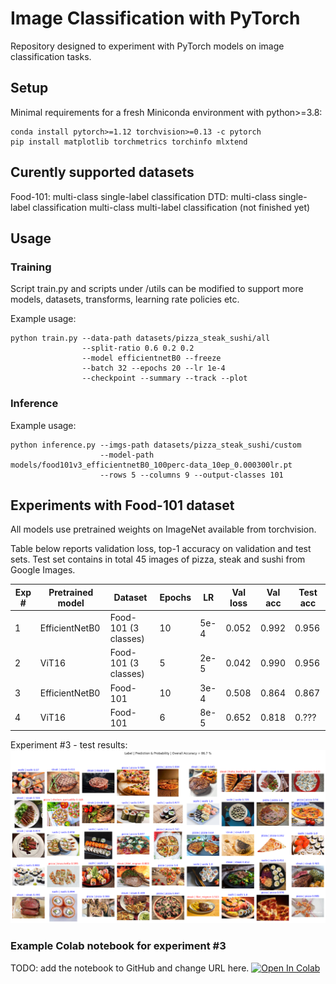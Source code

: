 # Image Classification with PyTorch
Repository designed to experiment with PyTorch models on image classification tasks.

## Setup
Minimal requirements for a fresh Miniconda environment with python>=3.8:
```
conda install pytorch>=1.12 torchvision>=0.13 -c pytorch
pip install matplotlib torchmetrics torchinfo mlxtend
```

## Curently supported datasets
Food-101: multi-class single-label classification
DTD: multi-class single-label classification
     multi-class multi-label classification (not finished yet)

## Usage

### Training

Script train.py and scripts under /utils can be modified to support more models, datasets, transforms, learning rate policies etc. 

Example usage:
```
python train.py --data-path datasets/pizza_steak_sushi/all
                --split-ratio 0.6 0.2 0.2
                --model efficientnetB0 --freeze
                --batch 32 --epochs 20 --lr 1e-4
                --checkpoint --summary --track --plot
```

### Inference
Example usage:
```
python inference.py --imgs-path datasets/pizza_steak_sushi/custom
                    --model-path models/food101v3_efficientnetB0_100perc-data_10ep_0.000300lr.pt
                    --rows 5 --columns 9 --output-classes 101
```

## Experiments with Food-101 dataset

All models use pretrained weights on ImageNet available from torchvision. 

Table below reports validation loss, top-1 accuracy on validation and test sets.
Test set contains in total 45 images of pizza, steak and sushi from Google Images.

| Exp # | Pretrained model | Dataset               | Epochs | LR   | Val loss | Val acc | Test acc | 
|-------|------------------|-----------------------|--------|------|----------|---------|----------|
| 1     | EfficientNetB0   | Food-101 (3 classes)  | 10     | 5e-4 | 0.052    | 0.992   | 0.956    |
| 2     | ViT16            | Food-101 (3 classes)  | 5      | 2e-5 | 0.042    | 0.990   | 0.956    |
| 3     | EfficientNetB0   | Food-101              | 10     | 3e-4 | 0.508    | 0.864   | 0.867    |
| 4     | ViT16            | Food-101              | 6      | 8e-5 | 0.652    | 0.818   | 0.???    |

Experiment #3 - test results:
![Alt text](/docs/imgs/food3_v3_effB0.png?raw=true "EfficientNetB0 - Food-101 (3 classes)")

### Example Colab notebook for experiment #3
TODO: add the notebook to GitHub and change URL here.
[![Open In Colab](https://colab.research.google.com/assets/colab-badge.svg)](https://colab.research.google.com/github/jirslad/project_classification/blob/main/training_notebook.ipynb)
